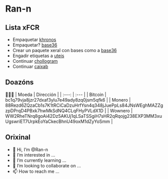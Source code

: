 # Ran-n
## Lista xFCR
- Empaquetar [khronos](https://github.com/Ran-n/khronos)
- Empaquetar? [base36](https://github.com/Ran-n/base36)
- Crear un paquete xeral con bases como a [base36](https://github.com/Ran-n/base36)
- Engadir etiquetas a [uteis](https://github.com/Ran-n/uteis)
- Continuar [chollogram](https://github.com/Ran-n/chollogram)
- Continuar [caixab](https://github.com/Ran-n/caixab)

## Doazóns
🙇🙇‍♀
| Moeda     | Dirección                                                                                         |
| :---:     | :---                                                                                              |
| Bitcoin   | bc1q79vja8jzr27dxaf3ylu7e49ady8zq0jsm5qfk6                                                        |
| Monero    | 88Rezd6ZQzaCb1s7K1tRCiCaDzuHrfYsn4q348jJuePpLs84JNsWEghMAZZgzpDPrqD4PBxk7hwMkSdNQ4CLqFHyPVLdX1D   |
| Wownero   | WW2RheTNrq8goAi42Dz5AKUj1qLSaTSSgiH7sHR2qRqojg238EXP3MM3xuUgswriET7UrpkEoYaCkecBhnU49oxM1dZyYoSmm |

## Orixinal
- 👋 Hi, I’m @Ran-n
- 👀 I’m interested in ...
- 🌱 I’m currently learning ...
- 💞️ I’m looking to collaborate on ...
- 📫 How to reach me ...

<!---
Ran-n/Ran-n is a ✨ special ✨ repository because its `README.md` (this file) appears on your GitHub profile.
You can click the Preview link to take a look at your changes.
--->
